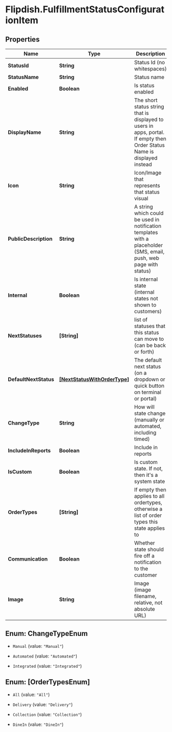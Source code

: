 # Flipdish.FulfillmentStatusConfigurationItem

## Properties

Name | Type | Description | Notes
------------ | ------------- | ------------- | -------------
**StatusId** | **String** | Status Id (no whitespaces) | [optional] 
**StatusName** | **String** | Status name | [optional] 
**Enabled** | **Boolean** | Is status enabled | [optional] 
**DisplayName** | **String** | The short status string that is displayed to users in apps, portal. If empty then Order Status Name is displayed instead | [optional] 
**Icon** | **String** | Icon/Image that represents that status visual | [optional] 
**PublicDescription** | **String** | A string which could be used in notification templates with a placeholder (SMS, email, push, web page with status) | [optional] 
**Internal** | **Boolean** | Is internal state (internal states not shown to customers) | [optional] 
**NextStatuses** | **[String]** | list of statuses that this status can move to (can be back or forth) | [optional] 
**DefaultNextStatus** | [**[NextStatusWithOrderType]**](NextStatusWithOrderType.md) | The default next status (on a dropdown or quick button on terminal or portal) | [optional] 
**ChangeType** | **String** | How will state change (manually or automated, including timed) | [optional] 
**IncludeInReports** | **Boolean** | Include in reports | [optional] 
**IsCustom** | **Boolean** | Is custom state. If not, then it&#39;s a system state | [optional] 
**OrderTypes** | **[String]** | If empty then applies to all ordertypes, otherwise a list of order types this state applies to | [optional] 
**Communication** | **Boolean** | Whether state should fire off a notification to the customer | [optional] 
**Image** | **String** | Image (image filename, relative, not absolute URL) | [optional] 



## Enum: ChangeTypeEnum


* `Manual` (value: `"Manual"`)

* `Automated` (value: `"Automated"`)

* `Integrated` (value: `"Integrated"`)





## Enum: [OrderTypesEnum]


* `All` (value: `"All"`)

* `Delivery` (value: `"Delivery"`)

* `Collection` (value: `"Collection"`)

* `DineIn` (value: `"DineIn"`)




